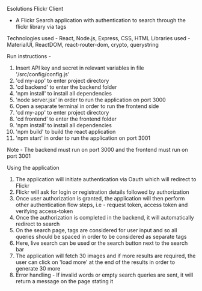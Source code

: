 Esolutions Flickr Client
- A Flickr Search application with authentication to search through the flickr library via tags

Technologies used - React, Node.js, Express, CSS, HTML
Libraries used - MaterialUI, ReactDOM, react-router-dom, crypto, querystring

Run instructions - 
1. Insert API key and secret in relevant variables in file '/src/config/config.js'
2. 'cd my-app' to enter project directory
3. 'cd backend' to enter the backend folder
4. 'npm install' to install all dependencies
5. 'node server.jsx' in order to run the application on port 3000
6. Open a separate terminal in order to run the frontend side
7. 'cd my-app' to enter project directory
8. 'cd frontend' to enter the frontend folder
9. 'npm install' to install all dependencies
10. 'npm build' to build the react application
12. 'npm start' in order to run the application on port 3001

Note - The backend must run on port 3000 and the frontend must run on port 3001

Using the application
1. The application will initiate authentication via Oauth which will redirect to Flickr
2. Flickr will ask for login or registration details followed by authorization
3. Once user authorization is granted, the application will then perform other authentication flow steps, i.e - request token, access token and verifying access-token
4. Once the authorization is completed in the backend, it will automatically redirect to search
5. On the search page, tags are considered for user input and so all queries should be spaced in order to be considered as separate tags
6. Here, live search can be used or the search button next to the search bar
7. The application will fetch 30 images and if more results are required, the user can click on 'load more' at the end of the results in order to generate 30 more
8. Error handling - If invalid words or empty search queries are sent, it will return a message on the page stating it
